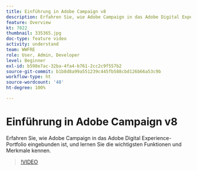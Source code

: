 ```yaml
---
title: Einführung in Adobe Campaign v8
description: Erfahren Sie, wie Adobe Campaign in das Adobe Digital Experience-Portfolio eingebunden ist, und lernen Sie die wichtigsten Funktionen und Merkmale kennen.
feature: Overview
kt: 7822
thumbnail: 335365.jpg
doc-type: feature video
activity: understand
team: WWFRE
role: User, Admin, Developer
level: Beginner
exl-id: b598e7ac-32ba-4fa4-b761-2cc2c9f557b2
source-git-commit: b1b8d8a99a551239c445fb588cbd126b66a53c9b
workflow-type: ht
source-wordcount: '48'
ht-degree: 100%

---
```


# Einführung in Adobe Campaign v8

Erfahren Sie, wie Adobe Campaign in das Adobe Digital Experience-Portfolio eingebunden ist, und lernen Sie die wichtigsten Funktionen und Merkmale kennen.

>[!VIDEO](https://video.tv.adobe.com/v/335365?quality=12&learn=on)
